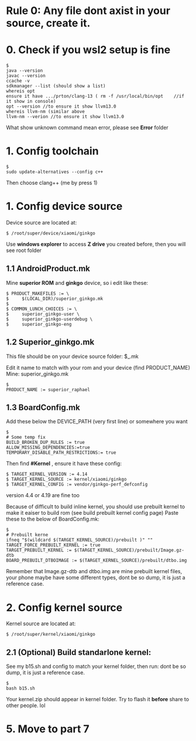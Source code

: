 # Rule 0: Any file dont axist in your source, create it.

# 0. Check if you wsl2 setup is fine

	$ 
	java --version
	javac --version
	ccache -v
	sdkmanager --list (should show a list)
	whereis opt
	ensure it have .../prton/clang-13 ( rm -f /usr/local/bin/opt    //if it show in console)
	opt --version //to ensure it show llvm13.0
	whereis llvm-nm (similar above
	llvm-nm --verion //to ensure it show llvm13.0
	
What show unknown command mean error, please see **Error** folder 

# 1. Config toolchain

	$
	sudo update-alternatives --config c++

Then choose clang++ (me by press 1)

# 1. Config device source

 Device source are located at:
  
    $ /root/super/device/xiaomi/ginkgo
  
 Use **windows explorer** to access **Z drive** you created before, then you will see root folder 

1.1 AndroidProduct.mk
----------

Mine **superior ROM** and **ginkgo** device, so i edit like these:

    $ PRODUCT_MAKEFILES := \
    $     $(LOCAL_DIR)/superior_ginkgo.mk
    $ 
    $ COMMON_LUNCH_CHOICES := \
    $     superior_ginkgo-user \
    $     superior_ginkgo-userdebug \
    $     superior_ginkgo-eng


1.2 Superior_ginkgo.mk
----------
 This file should be on your device source folder:
    $<rom-source>_<your-device>.mk

Edit it name to match with your rom and your device (find PRODUCT_NAME)
Mine: superior_ginkgo.mk

	$
	PRODUCT_NAME := superior_raphael

  
1.3 BoardConfig.mk
------------

  Add these below the DEVICE_PATH (very first line) or somewhere you want
  
    $  
	# Some temp fix
    BUILD_BROKEN_DUP_RULES := true
    ALLOW_MISSING_DEPENDENCIES:=true
    TEMPORARY_DISABLE_PATH_RESTRICTIONS:= true

  Then find **#Kernel** , ensure it have these config:
	
    $ TARGET_KERNEL_VERSION := 4.14
    $ TARGET_KERNEL_SOURCE := kernel/xiaomi/ginkgo
    $ TARGET_KERNEL_CONFIG := vendor/ginkgo-perf_defconfig
  
  version 4.4 or 4.19 are fine too

Because of difficult to build inline kernel, you should use prebuilt kernel to make it eaiser to build rom 
(see build prebuilt kernel config page)
  Paste these to the below of BoardConfig.mk: 

	$
	# Prebuilt kerne
	ifneq "$(wildcard $(TARGET_KERNEL_SOURCE)/prebuilt )" ""
	TARGET_FORCE_PREBUILT_KERNEL := true
	TARGET_PREBUILT_KERNEL := $(TARGET_KERNEL_SOURCE)/prebuilt/Image.gz-dtb
	BOARD_PREBUILT_DTBOIMAGE := $(TARGET_KERNEL_SOURCE)/prebuilt/dtbo.img

Remember that Image.gz-dtb and dtbo.img are mine prebuilt kernel files, your phone maybe have some different types,
dont be so dump, it is just a reference case.

# 2. Config kernel source
  
 Kernel source are located at:
  
    $ /root/super/kernel/xiaomi/ginkgo

2.1 (Optional) Build standarlone kernel:
---------------------
  
See my b15.sh and config to match your kernel folder, then run:
dont be so dump, it is just a reference case.

    $ 
	bash b15.sh
 
 Your kernel.zip should appear in kernel folder.
 Try to flash it **before** share to other people. lol
  
	
# 5. Move to part 7
